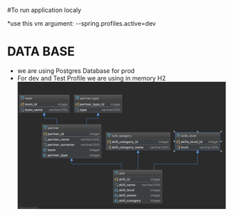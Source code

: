 #To run application localy

*use this vm argument: 
--spring.profiles.active=dev

# DATA BASE 
* we are using Postgres Database for prod
* For dev and Test Profile we are using in memory H2
![](./diagram.png)
